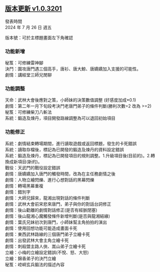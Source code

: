 ## [版本更新 v1.0.3201](https://store.steampowered.com/news/app/1859910/view/4375894225709464855?l=tchinese)  

發表時間  
2024 年 7 月 26 日 週五  

版本號：可於主標題畫面左下角確認  

### 功能新增  

秘笈：可修練雷神腳  
決鬥：圍攻唐門遇三個高手，唐衫、唐大鯨、唐嬌嬌加入支援的可能性。  
劇情：講經堂三師兄閒聊  


### 功能調整  

天命：武林大會後應對之策，小師妹的決策數值調整 (好感度加成*0.1)  
劇情：第二年一月下旬段考決鬥老唐門弟子的條件判斷(勝利次數=2 改為 >=2)  
秘笈：可修練柴刀八斬法  
系統：鍛造及煉丹，項目開發路線調整為可以退回初始項目  


### 功能修正  

系統：劇情結束轉場期間，進行讀取遊戲或返回標題，發生的卡死錯誤  
系統：讀取存檔後，標記為已開發的鍛造及煉丹的資料設定錯誤  
系統：鍛造及煉丹，標記為已開發項目的規則調整。1.升級項目後(目前的)。2.轉換成新項目(新的)。  
戰役：天武門的戰役設定錯誤  
劇情：唐嬌嬌加入唐門的觸發時間，改為在主任務劇情之後  
劇情：人物立繪閃爍、進行心想對話的黑幕閃爍  
劇情：轉場黑幕重複  
劇情：錯別字  
劇情：大師兄歸來，龍湘出現對話的條件判斷  
劇情：武林大會前宋悲來唐門，弟子與你的對話台詞修正  
劇情：後山勸離的劇情對話修正(是否有經脈閉塞)  
劇情：後山龍湘心魔觸發條件新增判斷(是否與龍湘結緣)  
劇情：葉氏兄妹初次到唐門，小師妹幫主角拍拍的演出  
劇情：使用回想功能可能造成畫面卡死  
劇情：東西武林路線的三個唐門弟子立繪卡死  
劇情：出發武林大會主角立繪卡死  
劇情：刺殺盟主路人俠、嵩山弟子立繪卡死  
立繪：小梅的立繪設定錯誤(不悅、怒、大怒)  
立繪：錦香弟子的決鬥立繪  
秘笈：崆峒玄兵鍛法的描述內容  
